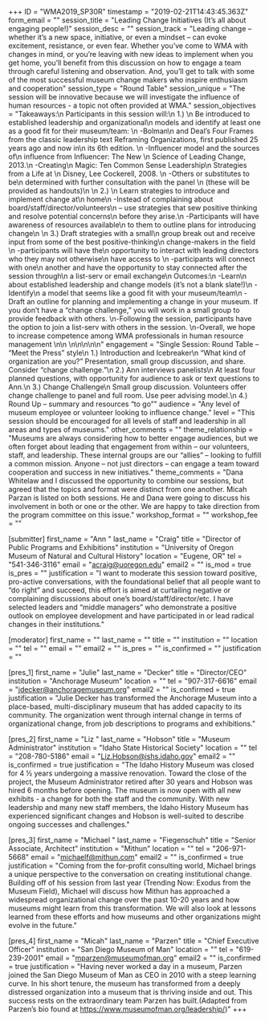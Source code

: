 +++
ID = "WMA2019_SP30R"
timestamp = "2019-02-21T14:43:45.363Z"
form_email = ""
session_title = "Leading Change Initiatives (It’s all about engaging people!)"
session_desc = ""
session_track = "Leading change – whether it’s a new space, initiative, or even a mindset – can evoke excitement, resistance, or even fear. Whether you’ve come to WMA with changes in mind, or you’re leaving with new ideas to implement when you get home, you’ll benefit from this discussion on how to engage a team through careful listening and observation. And, you’ll get to talk with some of the most successful museum change makers who inspire enthusiasm and cooperation"
session_type = "Round Table"
session_unique = "The session will be innovative because we will investigate the influence of human resources - a topic not often provided at WMA."
session_objectives = "Takeaways:\n  Participants in this session will:\n  1.)   \n  Be introduced to established leadership and organizational\n  models and identify at least one as a good fit for their museum/team: \n  -Bolman\n  and Deal’s Four Frames from the classic leadership text Reframing Organizations, first published 25 years ago and now in\n  its 6th edition. \n         -Influencer model and the sources of\n  influence from Influencer: The New \n          Science of Leading Change, 2013.\n          -Creating\n  Magic:  Ten Common Sense Leadership\n  Strategies from a Life at        \n           Disney, Lee Cockerell, 2008. \n          -Others or substitutes to be\n  determined with further consultation with the panel \n  (these will be provided as handouts)\n   \n  2.)   \n  Learn strategies to introduce and implement change at\n  home\n  -Instead of complaining about board/staff/director/volunteers\n  – use strategies that sew positive thinking and resolve potential concerns\n  before they arise.\n  -Participants will have awareness of resources available\n  to them to outline plans for introducing change\n   \n  3.) Draft strategies with a small\n  group break out and receive input from some of the best positive-thinking\n  change-makers in the field \n  -participants will have the\n  opportunity to interact with leading directors who they may not otherwise\n  have access to \n  -participants will connect with one\n  another and have the opportunity to stay connected after the session through\n  a list-serv or email exchange\n  Outcomes:\n  -Learn\n  about established leadership and change models (it’s not a blank slate!)\n  -Identify\n  a model that seems like a good fit with your museum/team\n  -Draft an outline for planning and implementing a change in your museum. If you don’t have a “change challenge,” you will work in a small group to provide feedback with others. \n-Following the session, participants have the option to join a list-serv with others in the session. \n-Overall, we hope to increase competence among WMA professionals in human resource management \n\n \n\n\n\n\n"
engagement = "Single Session: Round Table – “Meet the Press” style\n 1.) Introduction and Icebreaker\n “What kind of organization are you?” Presentation, small group discussion, and share. Consider “change challenge.”\n 2.) Ann interviews panelists\n At least four planned questions, with opportunity for audience to ask or text questions to Ann.\n 3.) Change Challenge\n Small group discussion. Volunteers offer change challenge to panel and full room. Use peer advising model.\n 4.) Round Up – summary and resources “to go”"
audience = "Any level of museum employee or volunteer looking to influence change."
level = "This session should be encouraged for all levels of staff and leadership in all areas and types of museums."
other_comments = ""
theme_relationship = "Museums are always considering how to better engage audiences, but we often forget about leading that engagement from within – our volunteers, staff, and leadership. These internal groups are our “allies” – looking to fulfill a common mission. Anyone – not just directors – can engage a team toward cooperation and success in new initiatives."
theme_comments = "Dana Whitelaw and I discussed the opportunity to combine our sessions, but agreed that the topics and format were distinct from one another. Micah Parzan is listed on both sessions. He and Dana were going to discuss his involvement in both or one or the other. We are happy to take direction from the program committee on this issue."
workshop_format = ""
workshop_fee = ""

[submitter]
first_name = "Ann "
last_name = "Craig"
title = "Director of Public Programs and Exhibitions"
institution = "University of Oregon Museum of Natural and Cultural History"
location = "Eugene, OR"
tel = "541-346-3116"
email = "acraig@uoregon.edu"
email2 = ""
is_mod = true
is_pres = ""
justification = "I want to moderate this session toward positive, pro-active conversations, with the foundational belief that all people want to “do right” and succeed, this effort is aimed at curtailing negative or complaining discussions about one’s board/staff/director/etc. I have selected leaders and “middle managers” who demonstrate a positive outlook on employee development and have participated in or lead radical changes in their institutions."

[moderator]
first_name = ""
last_name = ""
title = ""
institution = ""
location = ""
tel = ""
email = ""
email2 = ""
is_pres = ""
is_confirmed = ""
justification = ""

[pres_1]
first_name = "Julie"
last_name = "Decker"
title = "Director/CEO"
institution = "Anchorage Museum"
location = ""
tel = "907-317-6616"
email = "jdecker@anchoragemuseum.org"
email2 = ""
is_confirmed = true
justification = "Julie Decker has transformed the Anchorage Museum into a place-based, multi-disciplinary museum that has added capacity to its community. The organization went through internal change in terms of organizational change, from job descriptions to programs and exhibitions."

[pres_2]
first_name = "Liz "
last_name = "Hobson"
title = "Museum Administrator"
institution = "Idaho State Historical Society"
location = ""
tel = "208-780-5186"
email = "Liz.Hobson@ishs.idaho.gov"
email2 = ""
is_confirmed = true
justification = "The Idaho History Museum was closed for 4 ½ years undergoing a massive renovation. Toward the close of the project, the Museum Administrator retired after 30 years and Hobson was hired 6 months before opening. The museum is now open with all new exhibits - a change for both the staff and the community. With new leadership and many new staff members, the Idaho History Museum has experienced significant changes and Hobson is well-suited to describe ongoing successes and challenges."

[pres_3]
first_name = "Michael "
last_name = "Fiegenschuh"
title = "Senior Associate, Architect"
institution = "Mithun"
location = ""
tel = "206-971-5668"
email = "michaelf@mithun.com"
email2 = ""
is_confirmed = true
justification = "Coming from the for-profit consulting world, Michael brings a unique perspective to the conversation on creating institutional change. Building off of his session from last year (Trending Now: Exodus from the Museum Field), Michael will discuss how Mithun has approached a widespread organizational change over the past 10-20 years and how museums might learn from this transformation. We will also look at lessons learned from these efforts and how museums and other organizations might evolve in the future."

[pres_4]
first_name = "Micah"
last_name = "Parzen"
title = "Chief Executive Officer"
institution = "San Diego Museum of Man"
location = ""
tel = "619-239-2001"
email = "mparzen@museumofman.org"
email2 = ""
is_confirmed = true
justification = "Having never worked a day in a museum, Parzen joined the San Diego Museum of Man as CEO in 2010 with a steep learning curve. In his short tenure, the museum has transformed from a deeply distressed organization into a museum that is thriving inside and out. This success rests on the extraordinary team Parzen has built.(Adapted from Parzen’s bio found at https://www.museumofman.org/leadership/)"
+++
